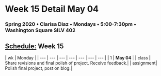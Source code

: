# Week 15 Detail May 04

### Spring 2020 • Clarisa Diaz • Mondays • 5:00-7:30pm • Washington Square SILV 402

## [Schedule:](./) Week 15

| wk | Monday |
| --- | --- | --- | --- | --- | --- | --- |
| 1 | **May 04** |
| class | Share revisions and final polish of project.  Receive feedback.| 
| assignment| Polish final project, post on blog.|  


